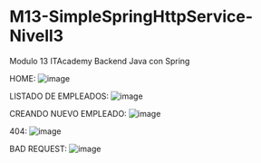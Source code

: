 # M13-SimpleSpringHttpService-Nivell3
Modulo 13 ITAcademy Backend Java con Spring

HOME:
![image](https://user-images.githubusercontent.com/77668181/125770961-ef7a9924-eadc-4111-b271-9addc054c3a0.png)


LISTADO DE EMPLEADOS:
![image](https://user-images.githubusercontent.com/77668181/125771110-68a2df66-056d-4770-959d-4bbdd1d86f9c.png)


CREANDO NUEVO EMPLEADO:
![image](https://user-images.githubusercontent.com/77668181/125771269-1f438d62-33f3-4bb2-9752-4a44361bdca9.png)


404:
![image](https://user-images.githubusercontent.com/77668181/125771395-ae5edff2-8afb-4142-9392-3d2706d49c7c.png)


BAD REQUEST:
![image](https://user-images.githubusercontent.com/77668181/125771526-69a90974-d3c3-4b27-bade-97e5ebab9c07.png)
